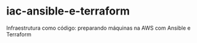 # iac-ansible-e-terraform
Infraestrutura como código: preparando máquinas na AWS com Ansible e Terraform
